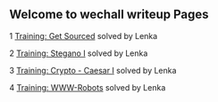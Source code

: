 ## Welcome to wechall writeup Pages

1 [Training: Get Sourced](https://kunting520.github.io/wechall/challenge/training//get_sourced) solved by Lenka

2 [Training: Stegano I](https://kunting520.github.io/wechall/challenge/training/stegano1) solved by Lenka

3 [Training: Crypto - Caesar I](https://kunting520.github.io/wechall/challenge/training/crypto/caesar) solved by Lenka

4 [Training: WWW-Robots](https://kunting520.github.io/wechall/challenge/training/wwww/robots) solved by Lenka